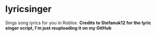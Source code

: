 # lyricsinger
Sings song lyrics for you in Roblox.
**Credits to Stefanuk12 for the lyric singer script, I'm just reuploading it on my GitHub** 
